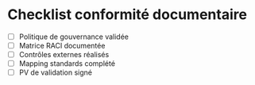 # Checklist conformité documentaire

- [ ] Politique de gouvernance validée
- [ ] Matrice RACI documentée
- [ ] Contrôles externes réalisés
- [ ] Mapping standards complété
- [ ] PV de validation signé